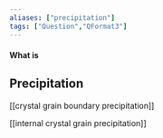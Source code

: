 ```yaml
---
aliases: ["precipitation"]
tags: ["Question","QFormat3"]
---
```


#### What is
## Precipitation

[[crystal grain boundary precipitation]]

[[internal crystal grain precipitation]]
